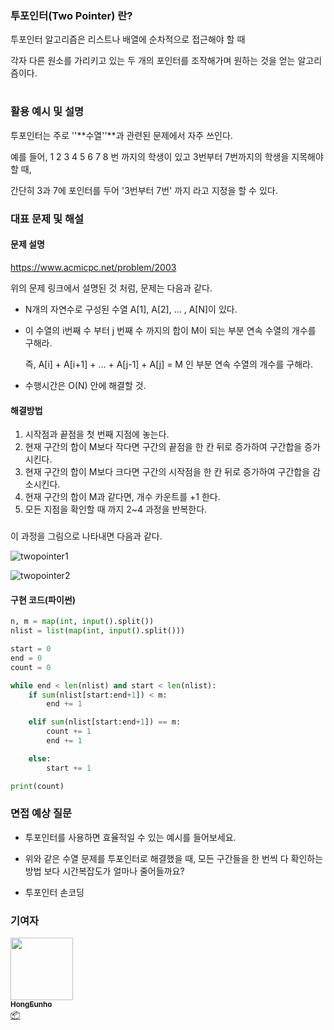 ### 투포인터(Two Pointer) 란?

투포인터 알고리즘은 리스트나 배열에 순차적으로 접근해야 할 때 

각자 다른 원소를 가리키고 있는 두 개의 포인터를 조작해가며 원하는 것을 얻는 알고리즘이다.


#


### 활용 예시 및 설명

투포인터는 주로 ''**수열''**과 관련된 문제에서 자주 쓰인다.

예를 들어, 1 2 3 4 5 6 7 8 번 까지의 학생이 있고 3번부터 7번까지의 학생을 지목해야 할 때,

간단히 3과 7에 포인터를 두어 '3번부터 7번' 까지 라고 지정을 할 수 있다.



### 대표 문제 및 해설

#### 문제 설명

https://www.acmicpc.net/problem/2003

위의 문제 링크에서 설명된 것 처럼, 문제는 다음과 같다.

- N개의 자연수로 구성된 수열 A[1], A[2], ... , A[N]이 있다.

- 이 수열의 i번째 수 부터 j 번째 수 까지의 합이 M이 되는 부분 연속 수열의 개수를 구해라. 

  즉, A[i] + A[i+1] + ... + A[j-1] + A[j] = M 인 부분 연속 수열의 개수를 구해라.

- 수행시간은 O(N) 안에 해결할 것.



#### 해결방법

1. 시작점과 끝점을 첫 번째 지점에 놓는다.
2. 현재 구간의 합이 M보다 작다면 구간의 끝점을 한 칸 뒤로 증가하여 구간합을 증가시킨다.
3. 현재 구간의 합이 M보다 크다면 구간의 시작점을 한 칸 뒤로 증가하여 구간합을 감소시킨다.
4. 현재 구간의 합이 M과 같다면, 개수 카운트를 +1 한다.
5. 모든 지점을 확인할 때 까지 2~4 과정을 반복한다.

###

이 과정을 그림으로 나타내면 다음과 같다.

![twopointer1](/img/algorithms/two_pointer/twopointer1.png)

![twopointer2](/img/algorithms/two_pointer/twopointer2.png)



#### 구현 코드(파이썬)

```python
n, m = map(int, input().split())
nlist = list(map(int, input().split()))

start = 0
end = 0
count = 0

while end < len(nlist) and start < len(nlist):
    if sum(nlist[start:end+1]) < m:
        end += 1

    elif sum(nlist[start:end+1]) == m:
        count += 1
        end += 1

    else:
        start += 1

print(count)
```



### 면접 예상 질문

- 투포인터를 사용하면 효율적일 수 있는 예시를 들어보세요.

- 위와 같은 수열 문제를 투포인터로 해결했을 때, 모든 구간들을 한 번씩 다 확인하는 방법 보다 시간복잡도가 얼마나 줄어들까요?

- 투포인터 손코딩



### 기여자

<td align="center"><a href="http://hongcoding.tistory.com"><img src="https://avatars.githubusercontent.com/u/46186664?v=4?s=100" width="100px;" alt=""/><br /><sub><b>HongEunho</b></sub></a><br /><a href="#platform-HongEunho" title="Packaging/porting to new platform">📦</a></td>